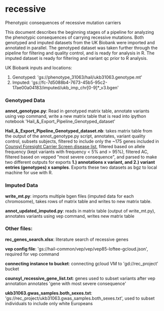 # recessive
Phenotypic consequences of recessive mutation carriers

This document describes the beginning stages of a pipeline for analyzing the phenotypic consequences of carrying recessive mutations. Both genotyped and imputed datasets from the UK Biobank were imported and annotated in parallel. The genotyped dataset was taken further through the pipeline for filtering and quality control, and is ready for analysis in R. The imputed dataset is ready for filtering and variant qc prior to R analysis.

UK Biobank inputs and locations:

1. Genotyped: 'gs://phenotype_31063/hail/ukb31063.genotype.mt'
2. Imputed: 'gs://fc-7d5088b4-7673-45b5-95c2-17ae00a04183/imputed/ukb_imp_chr[0-9]*_v3.bgen'


### Genotyped Data
**annot_genotype.py**: Read in genotyped matrix table, annotate variants using vep command, write a new matrix table that is read into ipython notebook 'Hail_&_Export_Pipeline_Genotyped_dataset'

**Hail_&_Export_Pipeline_Genotyped_dataset.nb**: takes matrix table from the output of the annot_genotype.py script, annotates, variant quality control, subsets subjects, filtered to include only the ~175 genes included in [Counsyl Foresight Carrier Screen disease list](https://s3.amazonaws.com/static.counsyl.com/website/PDFs/Foresight+Universal+Disease+List.pdf), filtered based on allele frequency (kept variants with frequency < 5% and > 95%), filtered AC, filtered based on vepped "most severe consequence", and parsed to make two different outputs for exports **1.) annotations x variant, and 2.) variant entries (genotypes) x samples**. Exports these two datasets as bgz to local machine for use with R.

### Imputed Data
**write_mt.py**: imports multiple bgen files (imputed data for each chromosome), takes rows of matrix table and writes to new matrix table.

**annot_updated_imputed.py**: reads in matrix table (output of write_mt.py), annotates variants using vep command, writes new matrix table 

### Other files:
**rec_genes_search.xlsx**: literature search of recessive genes

**vep config file**: 'gs://hail-common/vep/vep/vep85-loftee-gcloud.json', required for vep command

**connecting instance to bucket**: connecting gcloud VM to 'gd://rec_project' bucket

**counsyl_recessive_gene_list.txt**: genes used to subset variants after vep annotation annotates 'gene with most severe consequence'

**ukb31063.gwas_samples.both_sexes.txt**: 'gs://rec_project/ukb31063.gwas_samples.both_sexes.txt', used to subset individuals to include only white Europeans
